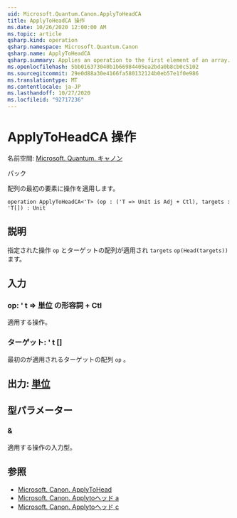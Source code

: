 ```yaml
---
uid: Microsoft.Quantum.Canon.ApplyToHeadCA
title: ApplyToHeadCA 操作
ms.date: 10/26/2020 12:00:00 AM
ms.topic: article
qsharp.kind: operation
qsharp.namespace: Microsoft.Quantum.Canon
qsharp.name: ApplyToHeadCA
qsharp.summary: Applies an operation to the first element of an array.
ms.openlocfilehash: 5bb016373040b1b66984405ea2bda0b8cb0c5102
ms.sourcegitcommit: 29e0d88a30e4166fa580132124b0eb57e1f0e986
ms.translationtype: MT
ms.contentlocale: ja-JP
ms.lasthandoff: 10/27/2020
ms.locfileid: "92717236"
---
```

# <a name="applytoheadca-operation"></a>ApplyToHeadCA 操作

名前空間: [Microsoft. Quantum. キャノン](xref:Microsoft.Quantum.Canon)

パック [](https://nuget.org/packages/)


配列の最初の要素に操作を適用します。

```qsharp
operation ApplyToHeadCA<'T> (op : ('T => Unit is Adj + Ctl), targets : 'T[]) : Unit
```


## <a name="description"></a>説明

指定された操作 `op` とターゲットの配列が適用され `targets` `op(Head(targets))` ます。

## <a name="input"></a>入力

### <a name="op--t--unit-adj--ctl"></a>op: ' t => [単位](xref:microsoft.quantum.lang-ref.unit) の形容詞 + Ctl

適用する操作。


### <a name="targets--t"></a>ターゲット: ' t []

最初のが適用されるターゲットの配列 `op` 。



## <a name="output--unit"></a>出力: [単位](xref:microsoft.quantum.lang-ref.unit)



## <a name="type-parameters"></a>型パラメーター

### <a name="t"></a>&

適用する操作の入力型。

## <a name="see-also"></a>参照

- [Microsoft. Canon. ApplyToHead](xref:Microsoft.Quantum.Canon.ApplyToHead)
- [Microsoft. Canon. Applytoヘッド a](xref:Microsoft.Quantum.Canon.ApplyToHeadA)
- [Microsoft. Canon. Applytoヘッド c](xref:Microsoft.Quantum.Canon.ApplyToHeadC)